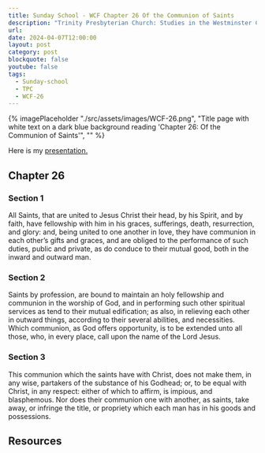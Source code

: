 ```yaml
---
title: Sunday School - WCF Chapter 26 Of the Communion of Saints
description: "Trinity Presbyterian Church: Studies in the Westminster Confession of Faith on the Communion of Saints"
url: 
date: 2024-04-07T12:00:00
layout: post
category: post
blockquote: false
youtube: false
tags:
  - Sunday-school
  - TPC
  - WCF-26
---
```


{% imagePlaceholder "./src/assets/images/WCF-26.png", "Title page with white text on a dark blue background reading 'Chapter 26: Of the Communion of Saints'", "" %}

Here is my [presentation.](https://www.dropbox.com/scl/fi/w3wxo7ifn0dipzec6v8es/2024-04-07-WCF-26.pdf?rlkey=34y866jkithcny4l8miw2rydd&dl=0)

## Chapter 26

### Section 1

All Saints, that are united to Jesus Christ their head, by his Spirit, and by faith, have fellowship with him in his graces, sufferings, death, resurrection, and glory: and, being united to one another in love, they have communion in each other’s gifts and graces, and are obliged to the performance of such duties, public and private, as do conduce to their mutual good, both in the inward and outward man.

### Section 2

Saints by profession, are bound to maintain an holy fellowship and communion in the worship of God, and in performing such other spiritual services as tend to their mutual edification; as also, in relieving each other in outward things, according to their several ­abilities, and necessities. Which communion, as God offers opportunity, is to be extended unto all those, who, in every place, call upon the name of the Lord Jesus.

### Section 3

This communion which the saints have with Christ, does not make them, in any wise, partakers of the substance of his Godhead; or, to be equal with Christ, in any respect: either of which to affirm, is impious, and blasphemous. Nor does their communion one with another, as saints, take away, or infringe the title, or propriety which each man has in his goods and possessions.

## Resources
